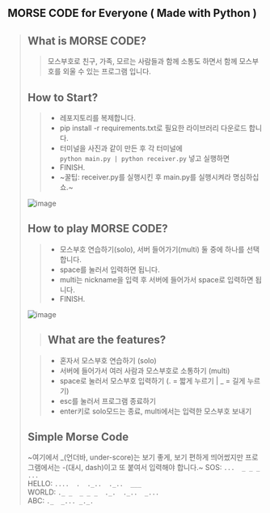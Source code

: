 ## <b>MORSE CODE for Everyone ( Made with Python )</b>

> ## What is MORSE CODE?
>
> > 모스부호로 친구, 가족, 모르는 사람들과 함께 소통도 하면서 함께 모스부호를 외울 수 있는 프로그램 입니다.
>
> ## How to Start?
>
> > -   레포지토리를 복제합니다.<br/>
> > -   pip install -r requirements.txt로 필요한 라이브러리 다운로드 합니다.<br/>
> > -   터미널을 사진과 같이 만든 후 각 터미널에<br/>`python main.py | python receiver.py` 넣고 실행하면
> > -   FINISH.<br/>
> > -   ~꿀팁: receiver.py를 실행시킨 후 main.py를 실행시켜라 명심하십쇼.~
> 
> ![image](https://github.com/user-attachments/assets/43ef2363-9554-4144-b2e0-dfe5834bdd13)
>
> ## How to play MORSE CODE?
> 
> > -   모스부호 연습하기(solo), 서버 들어가기(multi) 둘 중에 하나를 선택합니다.
> > -   space를 눌러서 입력하면 됩니다.
> > -   multi는 nickname을 입력 후 서버에 들어가서 space로 입력하면 됩니다.
> > -   FINISH.
> >
> ![image](https://github.com/user-attachments/assets/2b7562e4-64df-4c2d-83a9-fb91ef3ff635)
>
> > ## What are the features?
> 
> > -   혼자서 모스부호 연습하기 (solo)
> > -   서버에 들어가서 여러 사람과 모스부호로 소통하기 (multi)
> > -   space로 눌러서 모스부호 입력하기 (. = 짧게 누르기 | _ = 길게 누르기)
> > -   esc를 눌러서 프로그램 종료하기
> > -   enter키로 solo모드는 종료, multi에서는 입력한 모스부호 보내기
> 
> ## Simple Morse Code
> ~여기에서 _(언더바, under-score)는 보기 좋게, 보기 편하게 띄어썼지만 프로그램에서는 -(대시, dash)이고 또 붙여서 입력해야 합니다.~
> SOS: `...  _ _ _  ...`<br/>
> HELLO: `....  .  ._..  ._..  ___`<br/>
> WORLD: `._ _  _ _ _  ._.  ._..  _...`<br/>
> ABC: `._  _... _._.`<br/>
